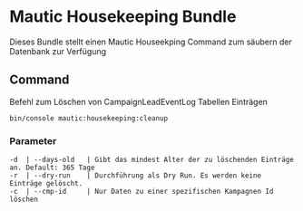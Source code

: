 # Mautic Housekeeping Bundle
Dieses Bundle stellt einen Mautic Houseekping Command  zum säubern der Datenbank zur Verfügung

## Command

Befehl zum Löschen von CampaignLeadEventLog Tabellen Einträgen
```
bin/console mautic:housekeeping:cleanup
```
### Parameter
```
-d  | --days-old   | Gibt das mindest Alter der zu löschenden Einträge an. Default: 365 Tage
-r  | --dry-run    | Durchführung als Dry Run. Es werden keine Einträge gelöscht.
-c  | --cmp-id     | Nur Daten zu einer spezifischen Kampagnen Id löschen
```



